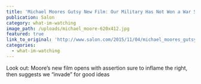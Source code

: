 ```yaml
---
title: 'Michael Moores Gutsy New Film: Our Military Has Not Won a War Since World War II'
publication: Salon
category: what-im-watching
image_path: /uploads/michael_moore-620x412.jpg
featured: true
link_to_original: 'http://www.salon.com/2015/11/04/michael_moores_gutsy_new_film_our_military_has_not_won_a_war_since_world_war_ii/'
categories:
  - what-im-watching
---
```


Look out: Moore’s new film opens with assertion sure to inflame the right, then suggests we “invade” for good ideas
